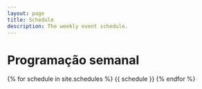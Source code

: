 ```yaml
---
layout: page
title: Schedule
description: The weekly event schedule.
---
```


# Programação semanal

{% for schedule in site.schedules %}
{{ schedule }}
{% endfor %}
